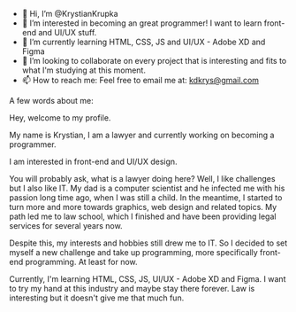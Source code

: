 - 👋 Hi, I’m @KrystianKrupka
- 👀 I’m interested in becoming an great programmer! I want to learn front-end and UI/UX stuff.
- 🌱 I’m currently learning HTML, CSS, JS and UI/UX - Adobe XD and Figma
- 💞️ I’m looking to collaborate on every project that is interesting and fits to what I'm studying at this moment.
- 📫 How to reach me: 
Feel free to email me at: kdkrys@gmail.com


A few words about me: 

Hey, welcome to my profile.

My name is Krystian, I am a lawyer and currently working on becoming a programmer.

I am interested in front-end and UI/UX design. 

You will probably ask, what is a lawyer doing here? Well, I like challenges but I also like IT. My dad is a computer scientist and he infected me with his passion long time ago, when I was still a child. In the meantime, I started to turn more and more towards graphics, web design and related topics. My path led me to law school, which I finished and have been providing legal services for several years now. 

Despite this, my interests and hobbies still drew me to IT. So I decided to set myself a new challenge and take up programming, more specifically front-end programming. At least for now. 

Currently, I'm learning HTML, CSS, JS, UI/UX - Adobe XD and Figma. I want to try my hand at this industry and maybe stay there forever. Law is interesting but it doesn't give me that much fun. 
